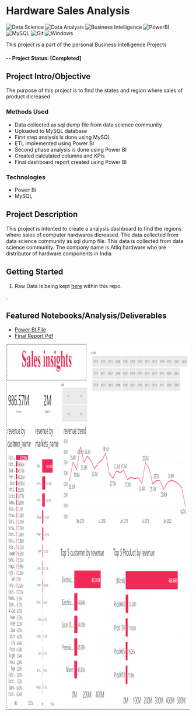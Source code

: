 
# Hardware Sales Analysis

![Data Science](https://img.shields.io/badge/%20-%20Data%20Science-blueviolet?style=for-the-badge)
![Data Analysis](https://img.shields.io/badge/%20-Data%20Analysis-9cf?style=flat-square&logo=appveyor)
![Business Intelligence](https://img.shields.io/badge/Business-Intelligence-violet)
![PowerBI](https://img.shields.io/badge/PowerBI-MS-yellow)
![MySQL](https://img.shields.io/badge/mysql-%2300f.svg?style=for-the-badge&logo=mysql&logoColor=white)
![Git](https://img.shields.io/badge/git-%23F05033.svg?style=for-the-badge&logo=git&logoColor=white)
![Windows](https://img.shields.io/badge/Windows-0078D6?style=for-the-badge&logo=windows&logoColor=white)

This project is a part of the personal Business Intelligence Projects

#### -- Project Status: [Completed]

## Project Intro/Objective
The purpose of this project is to find the states and region where sales of product dicreased


### Methods Used
* Data collected as sql dump file from data science community 
* Uploaded to MySQL database
* First step analysis is done using MySQL
* ETL implemented using Power BI
* Second phase analysis is done using Power BI
* Created calculated columns and KPIs
* Final dashboard report created using Power BI

### Technologies
* Power Bi 
* MySQL


## Project Description
This project is intented to create a analysis dashboard to find the regions where sales of computer hardwares dicreased. The data collected from data science community as sql
dump file. This data is collected from data science community. The compony name is Atliq hardware who are distributor of hardware components in India


## Getting Started

1. Raw Data is being kept [here](https://github.com/Muhliscm/dsProjects/tree/main/20210920-Sales%20Analysis/data) within this repo.

.
## Featured Notebooks/Analysis/Deliverables
* [Power BI File](https://github.com/Muhliscm/dsProjects/blob/main/20210920-Sales%20Analysis/sales%20insights.pbix)
* [Final Report Pdf](https://github.com/Muhliscm/dsProjects/blob/main/20210920-Sales%20Analysis/sales%20insights.pdf)





<img src="./Capture.PNG" alt="img" height="1000" width="1200">
